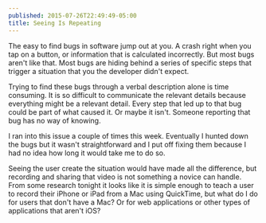 ```yaml
---
published: 2015-07-26T22:49:49-05:00
title: Seeing Is Repeating
---
```

The easy to find bugs in software jump out at you. A crash right when you tap on a button, or information that is calculated incorrectly. But most bugs aren't like that. Most bugs are hiding behind a series of specific steps that trigger a situation that you the developer didn't expect.

Trying to find these bugs through a verbal description alone is time consuming. It is so difficult to communicate the relevant details because everything might be a relevant detail. Every step that led up to that bug could be part of what caused it. Or maybe it isn't. Someone reporting that bug has no way of knowing.

I ran into this issue a couple of times this week. Eventually I hunted down the bugs but it wasn't straightforward and I put off fixing them because I had no idea how long it would take me to do so.

Seeing the user create the situation would have made all the difference, but recording and sharing that video is not something a novice can handle. From some research tonight it looks like it is simple enough to teach a user to record their iPhone or iPad from a Mac using QuickTime, but what do I do for users that don't have a Mac? Or for web applications or other types of applications that aren't iOS?
